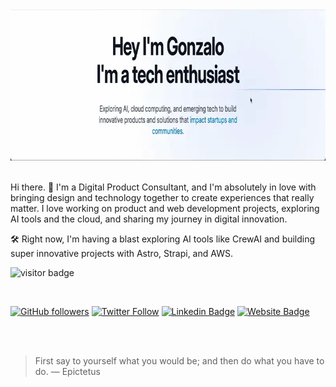 <div align="center">
<img src="https://github.com/gonzaloalfaro/gonzaloalfaro/blob/main/final1a.webp" alt="eatsleepcode" width="800" height="242" />
</div>
<br/>

Hi there. 👋 I'm a Digital Product Consultant, and I'm absolutely in love with bringing design and technology together to create experiences that really matter. I love working on product and web development projects, exploring AI tools and the cloud, and sharing my journey in digital innovation.

🛠️ Right now, I'm having a blast exploring AI tools like CrewAI and building super innovative projects with Astro, Strapi, and AWS.




<p  align="left"><img src="https://visitor-badge.laobi.icu/badge?page_id=gonzaloalfaro" alt="visitor badge"/></p>
<br/>

[![GitHub followers](https://img.shields.io/github/followers/gonzaloalfaro?style=social)](https://www.github.com/gonzaloalfaro)
[![Twitter Follow](https://img.shields.io/twitter/follow/gonzaloalfarof?style=social)](https://www.x.com/gonzaloalfarof)
[![Linkedin Badge](https://img.shields.io/badge/-gonzaloalfaorf-blue?style=flat-square&logo=Linkedin&logoColor=white&link=https://www.linkedin.com/in/gonzaloalfarof/)](https://www.linkedin.com/in/gonzaloalfarof/)
[![Website Badge](https://img.shields.io/badge/-gonzaloalfaro.com-darkgreen?style=flat-square&logo=Safari&logoColor=white&link=http://www.gonzaloalfaro.com)](https://www.gonzaloalfaro.com/)

<br/>
<br/>

> First say to yourself what you would be;
and then do what you have to do.
> — Epictetus


<div align="right">

<br/>  
